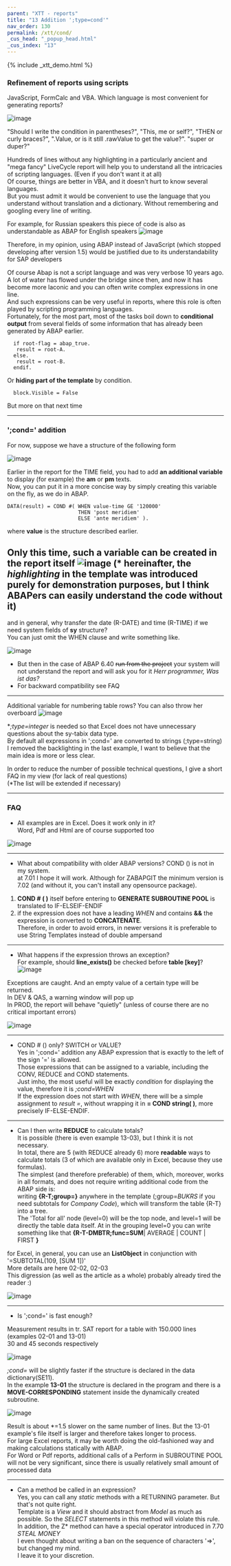 ```yaml
---
parent: "XTT - reports"
title: "13 Addition ';type=cond'"
nav_order: 130
permalink: /xtt/cond/
_cus_head: "_popup_head.html"
_cus_index: "13"
---
```


{% include _xtt_demo.html %}

### Refinement of reports using scripts

JavaScript, FormCalc and VBA. Which language is most convenient for generating reports?

![image](https://user-images.githubusercontent.com/36256417/102161291-43a5b980-3eb1-11eb-8868-8640302f7794.png)


"Should I write the condition in parentheses?", "This, me or self?", "THEN or curly braces?", ".Value, or is it still .rawValue to get the value?". "super or duper?"

Hundreds of lines without any highlighting in a particularly ancient and "mega fancy" LiveCycle report will help you to understand all the intricacies of scripting languages. (Even if you don't want it at all)\
Of course, things are better in VBA, and it doesn't hurt to know several languages.\
But you must admit it would be convenient to use the language that you understand without translation and a dictionary. Without remembering and googling every line of writing.

For example, for Russian speakers this piece of code is also as understandable as ABAP for English speakers
![image](https://user-images.githubusercontent.com/36256417/102170436-8b7f0d80-3ebe-11eb-999e-93d2c4b4e2bf.png)

Therefore, in my opinion, using ABAP instead of JavaScript (which stopped developing after version 1.5) would be justified due to its understandability for SAP developers

Of course Abap is not a script language and was very verbose 10 years ago.\
A lot of water has flowed under the bridge since then, and now it has become more laconic and you can often write complex expressions in one line.\
And such expressions can be very useful in reports, where this role is often played by scripting programming languages.\
Fortunately, for the most part, most of the tasks boil down to **conditional output** from several fields of some information that has already been generated by ABAP earlier.

```abap
  if root-flag = abap_true.
   result = root-A.
  else.
   result = root-B.
  endif.
```

Or **hiding part of the template** by condition.
```VBA
  block.Visible = False
```
But more on that next time

***

### ';cond=' addition 
For now, suppose we have a structure of the following form


![image](https://user-images.githubusercontent.com/36256417/102319802-9f516f00-3fa5-11eb-9958-29b2c7a67b1c.png)

Earlier in the report for the TIME field, you had to add **an additional variable** to display (for example) the **am** or **pm** texts.\
Now, you can put it in a more concise way by simply creating this variable on the fly, as we do in ABAP.

``` abap
DATA(result) = COND #( WHEN value-time GE '120000'
                       THEN 'post meridiem'
                       ELSE 'ante meridiem' ).
```

where **value** is the structure described earlier.

Only this time, such a variable can be created in the report itself
![image](https://user-images.githubusercontent.com/36256417/102321569-10922180-3fa8-11eb-9253-14d4b069b2f7.png)
(* hereinafter, the *highlighting* in the template was introduced purely for demonstration purposes, but I think ABAPers can easily understand the code without it)
---
and in general, why transfer the date (R-DATE) and time (R-TIME) if we need system fields of **sy** structure?\
You can just omit the WHEN clause and write something like.

![image](https://user-images.githubusercontent.com/36256417/102322504-61564a00-3fa9-11eb-8ca5-8902dbec81cf.png)

* But then in the case of ABAP 6.40 ~~run from the project~~ your system will not understand the report and will ask you for it *Herr programmer, Was ist das?*
* For backward compatibility see FAQ

---

Additional variable for numbering table rows? You can also throw her overboard
![image](https://user-images.githubusercontent.com/36256417/102324758-78e30200-3fac-11eb-8f27-3da2ecf7fc9f.png)

**;type=integer* is needed so that Excel does not have unnecessary questions about the sy-tabix data type.\
By default all expressions in ';cond=' are converted to strings (;type=string)\
I removed the backlighting in the last example, I want to believe that the main idea is more or less clear.

In order to reduce the number of possible technical questions, I give a short FAQ in my view (for lack of real questions)\
\(*The list will be extended if necessary)

---

### FAQ

* All examples are in Excel. Does it work only in it?\
Word, Pdf and Html are of course supported too

![image](https://user-images.githubusercontent.com/36256417/102329559-bfd3f600-3fb2-11eb-9ed2-c05ef3405bf8.png)

---

* What about compatibility with older ABAP versions? COND () is not in my system.\
at 7.01 I hope it will work. Although for ZABAPGIT the minimum version is 7.02 (and without it, you can't install any opensource package).
1) **COND # ( )** itself before entering to **GENERATE SUBROUTINE POOL** is translated to IF-ELSEIF-ENDIF
1) if the expression does not have a leading *WHEN* and contains **&&** the expression is converted to **CONCATENATE**.\
Therefore, in order to avoid errors, in newer versions it is preferable to use String Templates instead of double ampersand

---

* What happens if the expression throws an exception?\
For example, should **line_exists()** be checked before **table [key]**?
![image](https://user-images.githubusercontent.com/36256417/102344267-d768aa00-3fc5-11eb-8479-cb42d84d42f3.png)

Exceptions are caught. And an empty value of a certain type will be returned.\
In DEV & QAS, a warning window will pop up\
In PROD, the report will behave "quietly" (unless of course there are no critical important errors)

![image](https://user-images.githubusercontent.com/36256417/102344970-dbe19280-3fc6-11eb-814e-059a6425595a.png)


---
* COND # () only? SWITCH or VALUE?\
Yes in ';cond=' addition any ABAP expression that is exactly to the left of the sign '=' is allowed.\
Those expressions that can be assigned to a variable, including the CONV, REDUCE and COND statements.\
Just imho, the most useful will be exactly *condition* for displaying the value, therefore it is *;cond=WHEN*\
If the expression does not start with *WHEN*, there will be a simple assignment to *result =*, without wrapping it in **= COND string( )**, more precisely IF-ELSE-ENDIF.

---

* Can I then write **REDUCE** to calculate totals?\
It is possible (there is even example 13-03), but I think it is not necessary.\
In total, there are 5 (with REDUCE already 6) more **readable** ways to calculate totals (3 of which are available only in Excel, because they use formulas).\
The simplest (and therefore preferable) of them, which, moreover, works in all formats, and does not require writing additional code from the ABAP side is:\
writing **{R-T;group=}** anywhere in the template (;group=*BUKRS* if you need subtotals for *Company Code*), which will transform the table {R-T} into a tree.\
The 'Total for all' node (level=0) will be the top node, and level=1 will be directly the table data itself. At in the grouping level=0 you can write something like that **{R-T-DMBTR;func=SUM**| AVERAGE | COUNT | FIRST **}**

for Excel, in general, you can use an **ListObject** in conjunction with '=SUBTOTAL(109, [SUM 1])'\
More details are here 02-02, 02-03\
This digression (as well as the article as a whole) probably already tired the reader :)

![image](https://user-images.githubusercontent.com/36256417/102334413-d715e200-3fb8-11eb-9393-56362f18eab7.png)

---

* Is ';cond=' is fast enough?

Measurement results in tr. SAT report for a table with 150.000 lines (examples 02-01 and 13-01)\
30 and 45 seconds respectively

![image](https://user-images.githubusercontent.com/36256417/102336470-66bc9000-3fbb-11eb-862e-7967ed2d1659.png)

*;cond=* will be slightly faster if the structure is declared in the data dictionary(SE11).\
In the example **13-01** the structure is declared in the program and there is a **MOVE-CORRESPONDING** statement inside the dynamically created subroutine.

![image](https://user-images.githubusercontent.com/36256417/102336164-04fc2600-3fbb-11eb-998a-afdb515cff1d.png)

Result is about *=1.5 slower on the same number of lines. But the 13-01 example's file itself is larger and therefore takes longer to process.\
For large Excel reports, it may be worth doing the old-fashioned way and making calculations statically with ABAP.\
For Word or Pdf reports, additional calls of a Perform in SUBROUTINE POOL will not be very significant, since there is usually relatively small amount of processed data

---

* Can a method be called in an expression?\
Yes, you can call any *static* methods with a RETURNING parameter. But that's not quite right.\
Template is a *View* and it should abstract from *Model* as much as possible. So the *SELECT* statements in this method will violate this rule.\
In addition, the Z* method can have a special operator introduced in 7.70 *STEAL MONEY*\
I even thought about writing a ban on the sequence of characters '=>', but changed my mind.\
I leave it to your discretion.